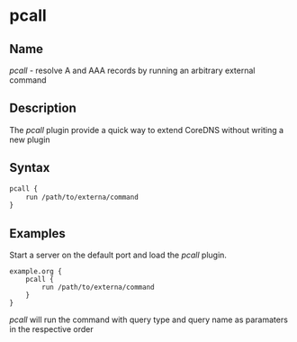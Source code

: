 # pcall

## Name

*pcall* - resolve A and AAA records by running an arbitrary external command

## Description

The *pcall* plugin provide a quick way to extend CoreDNS without writing a new plugin

## Syntax

~~~ txt
pcall {
    run /path/to/externa/command
}
~~~

## Examples

Start a server on the default port and load the *pcall* plugin.

~~~ corefile
example.org {
    pcall {
        run /path/to/externa/command
    }
}
~~~

*pcall* will run the command with query type and query name as paramaters in the respective order